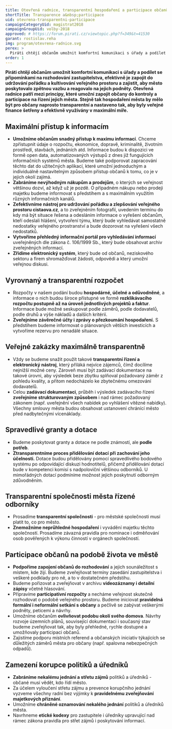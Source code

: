 ```yaml
---
title: Otevřená radnice, transparentní hospodaření a participace občanů
shortTitle: Transparence a&nbsp;participace
uid: otevrena-transparentni-participace
campaignCategoryUid: magistrat2018
campaignGroupUid: volby-2018
approved: # https://forum.pirati.cz/viewtopic.php?f=349&t=41530
garant: rostislav.reha
img: program/otevrena-radnice.svg
perex: >
  Piráti chtějí občanům umožnit komfortní komunikaci s úřady a podílet se připomínkami na rozhodování zastupitelstva, efektivně je zapojit do udržování pořádku a kultivování veřejného prostoru a zajistit, aby město poskytovalo zpětnou vazbu a reagovalo na jejich podněty. Otevřená radnice patří mezi principy, které umožní zapojit občany do kontroly a participace na řízení jejich města. Stejně tak hospodaření města by mělo být pro občany naprosto transparentní a nastaveno tak, aby byly veřejné finance šetřeny a efektivně využívány v maximální míře.
order: 1
---
```


**Piráti chtějí občanům umožnit komfortní komunikaci s úřady a podílet se připomínkami na rozhodování zastupitelstva, efektivně je zapojit do udržování pořádku a kultivování veřejného prostoru a zajistit, aby město poskytovalo zpětnou vazbu a reagovalo na jejich podněty. Otevřená radnice patří mezi principy, které umožní zapojit občany do kontroly a participace na řízení jejich města. Stejně tak hospodaření města by mělo být pro občany naprosto transparentní a nastaveno tak, aby byly veřejné finance šetřeny a efektivně využívány v maximální míře.**

## Maximální přístup k informacím

<ul>
  <li><b>Umožníme občanům snadný přístup k maximu informací</b>. Chceme zpřístupnit údaje o rozpočtu, ekonomice, dopravě, kriminalitě, životním prostředí, stavbách, jednáních atd. Informace budou k dispozici ve formě open data, automatizovaných výstupů z dnes již fungujících informačních systémů města. Budeme také podporovat zapracování těchto dat do užitečných aplikací, které umožní jednoduchým a individuálně nastavitelným způsobem přístup občanů k tomu, co je v jejich okolí zajímá.</li>
  <li><b>Zabráníme nevýhodným nákupům a prodejům</b>, o kterých se veřejnost většinou dozví, až když už je pozdě. O případném nákupu nebo prodeji majetku budeme informovat s předstihem a s maximálním využitím různých informačních kanálů.</li>
  <li><b>Zefektivníme nástroj pro udržování pořádku a zlepšování veřejného prostoru cistaova.cz</b>, a to zveřejněním fotografií, uvedením termínu do kdy má být situace řešena a odesláním informace o vyřešení občanům, kteří odeslali hlášení, vytvoření týmu, který bude vyhledávat samostatně nedostatky veřejného prostranství a bude dozorovat na vyřešení všech nedostatků.</li>
  <li><b>Vytvoříme přehledný informační portál pro vyhledávání informací</b> uveřejněných dle zákona č. 106/1999 Sb., který bude obsahovat archiv zveřejněných informací.</li>
  <li><b>Zřídíme elektronický systém</b>, který bude od občanů, neziskového sektoru a firem shromažďovat žádosti, odpovědi a který umožní veřejnou diskusi.</li>
</ul>

## Vyrovnaný a transparentní rozpočet

<ul>
  <li>Rozpočty v našem podání budou <b>hospodárné, účelné a odůvodněné</b>, a informace o nich budou široce přístupné ve formě <b>rozklikávacího rozpočtu postupně až na úroveň jednotlivých projektů a faktur</b>. Informace bude možné seskupovat podle záměrů, podle dodavatelů, podle druhů a výše nákladů a dalších kritérií.</li>
  <li><b>Zveřejníme závěrečné účty i zprávy o přezkoumání hospodaření.</b> S předstihem budeme informovat o plánovaných větších investicích a vytvoříme rezervu pro nenadálé situace.</li>
</ul>

## Veřejné zakázky maximálně transparentně

<ul>
  <li>Vždy se budeme snažit použít takové <b>transparentní řízení a elektronický nástroj</b>, který přiláká nejvíce zájemců, čímž docílíme nejnižší možné ceny. Zároveň musí být zadávací dokumentace na takové úrovni, aby výsledek beze zbytku splňoval požadovaný záměr z pohledu kvality, a přitom nedocházelo ke zbytečnému omezování dodavatelů.</li>
  <li>Celou <b>zadávací dokumentaci</b>, průběh i výsledek zadávacího řízení <b>zveřejníme strukturovaným způsobem</b> i nad rámec požadovaný zákonem (např. uveřejnění všech nabídek po vyhlášení vítězné nabídky). Všechny smlouvy města budou obsahovat ustanovení chránící město před nadbytečnými vícenáklady.</li>
</ul>

## Spravedlivé granty a dotace

<ul>
  <li>Budeme poskytovat granty a dotace ne podle známostí, ale <b>podle potřeb</b>.</li>
  <li><b>Ztransparentníme proces přidělování dotací při zachování jeho účelnosti.</b> Dotace budou přidělovány pomocí spravedlivého bodového systému po odpovídající diskuzi hodnotitelů, přičemž přidělování dotací bude v kompetenci komisí s nadpoloviční většinou odborníků. U mimořádných dotací podmíníme možnost jejich poskytnutí odborným zdůvodněním.</li>
</ul>

## Transparentní společnosti města řízené odborníky

<ul>
  <li>Prosadíme <b>transparentní společnosti</b> - pro městské společnosti musí platit to, co pro město.</li>
  <li><b>Znemožníme neprůhledné hospodaření</b> i vyvádění majetku těchto společností. Prosadíme závazná pravidla pro nominace i odměňování osob pověřených k výkonu činností v orgánech společností.</li>
</ul>

## Participace občanů na podobě života ve městě

<ul>
  <li><b>Podpoříme zapojení občanů do rozhodování</b> a jejich sounáležitost s místem, kde žijí. Budeme zveřejňovat termíny zasedání zastupitelstva i veškeré podklady pro ně, a to v dostatečném předstihu.</li>
  <li>Budeme pořizovat a zveřejňovat v archivu <b>videozáznamy i detailní zápisy</b> včetně hlasování.</li>
  <li>Připravíme <b>participativní rozpočty</b> a necháme veřejnost skutečně rozhodovat o podobě veřejného prostoru.
Budeme iniciovat <b>pravidelná formální i neformální setkání s občany</b> a pečlivě se zabývat veškerými podněty, peticemi a návrhy.</li>
  <li>Umožníme občanům <b>ovlivňovat podobu okolí svého domova</b>. Návrhy rozvoje územních plánů, související dokumentaci i současný stav budeme zveřejňovat tak, aby byly přehledné, rychle dostupné a umožňovaly participaci občanů.</li>
  <li>Zajistíme podporu místních referend a občanských iniciativ týkajících se důležitých záměrů města pro občany (např. spalovna nebezpečných odpadů).</li>
</ul>

## Zamezení korupce politiků a úředníků

<ul>
  <li><b>Zabráníme nekalému jednání a střetu zájmů</b> politiků a úředníků - občané musí vědět, kdo řídí město.</li>
  <li>Za účelem vyloučení střetu zájmu a prevence korupčního jednání vyzveme všechny radní bez výjimky k <b>pravidelnému zveřejňování majetkových přiznání</b>.</li>
  <li>Umožníme <b>chráněné oznamování nekalého jednání</b> politiků a úředníků města.</li>
  <li>Navrhneme <b>etické kodexy</b> pro zastupitele i úředníky upravující nad rámec zákona pravidla pro střet zájmů i poskytování informací.</li>
</ul>
